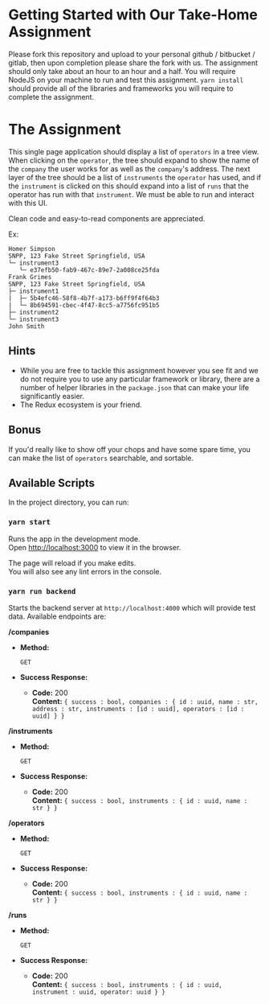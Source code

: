 # Getting Started with Our Take-Home Assignment

Please fork this repository and upload to your personal github / bitbucket / gitlab, then upon completion please share the fork with us. The assignment should only take about an hour to an hour and a half. You will require NodeJS on your machine to run and test this assignment. `yarn install` should provide all of the libraries and frameworks you will require to complete the assignment.

# The Assignment

This single page application should display a list of `operators` in a tree view. When clicking on the `operator`, the tree should expand to show the name of the `company` the user works for as well as the `company`'s address. The next layer of the tree should be a list of `instruments` the `operator` has used, and if the `instrument` is clicked on this should expand into a list of `runs` that the operator has run with that `instrument`. We must be able to run and interact with this UI.

Clean code and easy-to-read components are appreciated.

Ex:
```
Homer Simpson
SNPP, 123 Fake Street Springfield, USA
└─ instrument3
   └─ e37efb50-fab9-467c-89e7-2a008ce25fda
Frank Grimes
SNPP, 123 Fake Street Springfield, USA
├─ instrument1
|  ├─ 5b4efc46-58f8-4b7f-a173-b6ff9f4f64b3
|  └─ 8b694591-cbec-4f47-8cc5-a7756fc951b5
├─ instrument2
└─ instrument3
John Smith
```

## Hints

* While you are free to tackle this assignment however you see fit and we do not require you to use any particular framework or library, there are a number of helper libraries in the `package.json` that can make your life significantly easier.
* The Redux ecosystem is your friend.
  
## Bonus

If you'd really like to show off your chops and have some spare time, you can make the list of `operators` searchable, and sortable.

## Available Scripts

In the project directory, you can run:

### `yarn start`

Runs the app in the development mode.\
Open [http://localhost:3000](http://localhost:3000) to view it in the browser.

The page will reload if you make edits.\
You will also see any lint errors in the console.

### `yarn run backend`

Starts the backend server at `http://localhost:4000` which will provide test data. Available endpoints are:

**/companies**

* **Method:**

  `GET`

* **Success Response:**
  
  * **Code:** 200 <br />
    **Content:** `{ success : bool, companies : { id : uuid, name : str, address : str, instruments : [id : uuid], operators : [id : uuid] } }`

**/instruments**

* **Method:**

  `GET`

* **Success Response:**
  
  * **Code:** 200 <br />
    **Content:** `{ success : bool, instruments : { id : uuid, name : str } }`

**/operators**

* **Method:**

  `GET`

* **Success Response:**
  
  * **Code:** 200 <br />
    **Content:** `{ success : bool, instruments : { id : uuid, name : str } }`

**/runs**

* **Method:**

  `GET`

* **Success Response:**
  
  * **Code:** 200 <br />
    **Content:** `{ success : bool, instruments : { id : uuid, instrument : uuid, operator: uuid } }`
